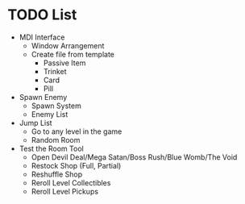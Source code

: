 # TODO List

- MDI Interface
	- Window Arrangement
	- Create file from template
		- Passive Item
		- Trinket
		- Card
		- Pill
- Spawn Enemy
	- Spawn System
	- Enemy List
- Jump List
	- Go to any level in the game
	- Random Room
- Test the Room Tool
	- Open Devil Deal/Mega Satan/Boss Rush/Blue Womb/The Void
	- Restock Shop (Full, Partial)
	- Reshuffle Shop
	- Reroll Level Collectibles
	- Reroll Level Pickups
